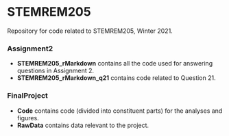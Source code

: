 # STEMREM205

Repository for code related to STEMREM205, Winter 2021.

### Assignment2 
* **STEMREM205_rMarkdown** contains all the code used for answering questions in Assignment 2.
* **STEMREM205_rMarkdown_q21** contains code related to Question 21. 

### FinalProject 
* **Code** contains code (divided into constituent parts) for the analyses and figures.
* **RawData** contains data relevant to the project.
